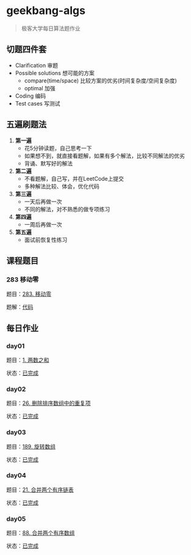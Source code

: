 # geekbang-algs
> 极客大学每日算法题作业

## 切题四件套

- Clarification 审题
- Possible solutions 想可能的方案
  - compare(time/space) 比较方案的优劣(时间复杂度/空间复杂度)
  - optimal 加强
- Coding 编码
- Test cases 写测试 

## 五遍刷题法

1. **第一遍**
   - 花5分钟读题，自己思考一下
   - 如果想不到，就直接看题解，如果有多个解法，比较不同解法的优劣
   - 背诵、默写好的解法
2. **第二遍**
   - 不看题解，自己写，并在LeetCode上提交
   - 多种解法比较、体会，优化代码
3. **第三遍**
   - 一天后再做一次
   - 不同的解法，对不熟悉的做专项练习
4. **第四遍**
   - 一周后再做一次
5. **第五遍**
   - 面试前恢复性练习

## 课程题目

### 283 移动零

题目：[283. 移动零](https://leetcode-cn.com/problems/move-zeroes/)

题解：[代码](./src/main/java/org/geekbang/algs/lesson/Q283_Move_Zeros.java)

## 每日作业

### day01

题目：[1. 两数之和](https://leetcode-cn.com/problems/two-sum/ )

状态：[已完成](./src/main/java/org/geekbang/algs/day01/Question_1.java)

### day02

题目：[26. 删除排序数组中的重复项](https://leetcode-cn.com/problems/remove-duplicates-from-sorted-array/)

状态：[已完成](./src/main/java/org/geekbang/algs/day02/Question_26.java)

### day03

题目：[189. 旋转数组](https://leetcode-cn.com/problems/rotate-array/)

状态：[已完成](./src/main/java/org/geekbang/algs/day03/Question_189.java)

### day04

题目：[21. 合并两个有序链表](https://leetcode-cn.com/problems/merge-two-sorted-lists/)

状态：[已完成](./src/main/java/org/geekbang/algs/day04/Question_21.java)

### day05

题目：[88. 合并两个有序数组](https://leetcode-cn.com/problems/merge-sorted-array)

状态：[已完成](./src/main/java/org/geekbang/algs/day05/Question_88.java)
